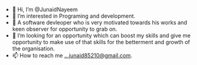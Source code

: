 - 👋 Hi, I’m @JunaidNayeem
- 👀 I’m interested in Programing and development.
- 🌱 A software devleoper who is very motivated towards his works and keen observer for opportunity to grab on.
- 💞️ I’m looking for an opportunity which can boost my skills and give me opportunity to make use of that skills for the betterment and growth of the organisation.
- 📫 How to reach me ...junaid85210@gmail.com.

<!---
JunaidNayeem/JunaidNayeem is a ✨ special ✨ repository because its `README.md` (this file) appears on your GitHub profile.
You can click the Preview link to take a look at your changes.
--->
